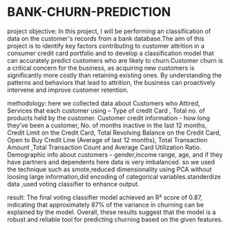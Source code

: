 # BANK-CHURN-PREDICTION
project objective:
In this project, I will be performing an classification of data on the customer's records from a bank database.The aim of this project is to identify key factors contributing to customer attrition in a consumer credit card portfolio and to develop a classification model that can accurately predict customers who are likely to churn.Customer churn is a critical concern for the business, as acquiring new customers is significantly more costly than retaining existing ones. By understanding the patterns and behaviors that lead to attrition, the business can proactively intervene and improve customer retention.

methodology:
here we collected data  about Customers who Attired,
Services that each customer using – Type of credit Card , Total no. of products held by the customer.
Customer credit information - how long they’ve been a customer, No. of months inactive in the last 12 months, Credit Limit on the Credit Card, Total Revolving Balance on the Credit Card, Open to Buy Credit Line (Average of last 12 months), Total Transaction Amount ,Total Transaction Count and Average Card Utilization Ratio.
Demographic info about customers – gender,income range, age, and if they have partners and dependents
here data is very imbalanced. so we used the technique such as smote,reduced dimensionality using PCA without loosing large information,did encoding of categorical variables.standerdize data ,used voting classifier to enhance output.

result:
 The final voting classifier model achieved an R² score of 0.87, indicating that approximately 87% of the variance in churning can be explained by the model. Overall, these results suggest that the model is a robust and reliable tool for predicting churning based on the given features.
